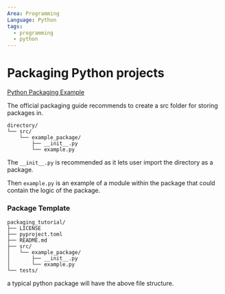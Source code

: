 ```yaml
---
Area: Programming
Language: Python
tags:
  - programming
  - python
---
```

# Packaging Python projects

[Python Packaging Example](https://packaging.python.org/en/latest/tutorials/packaging-projects/)

The official packaging guide recommends to create a src folder for storing packages in.
```
directory/
└── src/
    └── example_package/
        ├── __init__.py
        └── example.py
```

The `__init__.py` is recommended as it lets user import the directory as a package.

Then `example.py` is an example of a module within the package that could contain the logic of the package.

### Package Template

```
packaging_tutorial/
├── LICENSE
├── pyproject.toml
├── README.md
├── src/
│   └── example_package/
│       ├── __init__.py
│       └── example.py
└── tests/
```

a typical python package will have the above file structure.